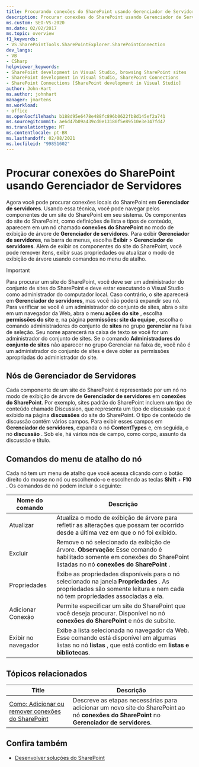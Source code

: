 ```yaml
---
title: Procurando conexões do SharePoint usando Gerenciador de Servidores | Microsoft Docs
description: Procurar conexões do SharePoint usando Gerenciador de Servidores. Saiba mais sobre os Gerenciador de Servidores os nós e comandos do menu de atalho do nó.
ms.custom: SEO-VS-2020
ms.date: 02/02/2017
ms.topic: overview
f1_keywords:
- VS.SharePointTools.SharePointExplorer.SharePointConnection
dev_langs:
- VB
- CSharp
helpviewer_keywords:
- SharePoint development in Visual Studio, browsing SharePoint sites
- SharePoint development in Visual Studio, SharePoint Connections
- SharePoint Connections [SharePoint development in Visual Studio]
author: John-Hart
ms.author: johnhart
manager: jmartens
ms.workload:
- office
ms.openlocfilehash: b188d95e6478e488fc896b0622fb8d145ef2a741
ms.sourcegitcommit: ae6d47b09a439cd0e13180f5e89510e3e347fd47
ms.translationtype: MT
ms.contentlocale: pt-BR
ms.lasthandoff: 02/08/2021
ms.locfileid: "99851602"
---
```

# <a name="browse-sharepoint-connections-by-using-server-explorer"></a>Procurar conexões do SharePoint usando Gerenciador de Servidores
  Agora você pode procurar conexões locais do SharePoint em **Gerenciador de servidores**. Usando essa técnica, você pode navegar pelos componentes de um site do SharePoint em seu sistema. Os componentes do site do SharePoint, como definições de lista e tipos de conteúdo, aparecem em um nó chamado **conexões do SharePoint** no modo de exibição de árvore de **Gerenciador de servidores**. Para exibir **Gerenciador de servidores**, na barra de menus, escolha **Exibir**  >  **Gerenciador de servidores**. Além de exibir os componentes do site do SharePoint, você pode remover itens, exibir suas propriedades ou atualizar o modo de exibição de árvore usando comandos no menu de atalho.

> [!IMPORTANT]
> Para procurar um site do SharePoint, você deve ser um administrador do conjunto de sites do SharePoint e deve estar executando o Visual Studio como administrador do computador local. Caso contrário, o site aparecerá em **Gerenciador de servidores**, mas você não poderá expandir seu nó. Para verificar se você é um administrador do conjunto de sites, abra o site em um navegador da Web, abra o menu **ações do site** , escolha **permissões do site** e, na página **permissões: site da equipe** , escolha o comando administradores do conjunto de **sites** no grupo **gerenciar** na faixa de seleção. Seu nome aparecerá na caixa de texto se você for um administrador do conjunto de sites. Se o comando **Administradores do conjunto de sites** não aparecer no grupo Gerenciar na faixa de, você não é um administrador do conjunto de sites e deve obter as permissões apropriadas do administrador do site.

## <a name="server-explorer-nodes"></a>Nós de Gerenciador de Servidores
 Cada componente de um site do SharePoint é representado por um nó no modo de exibição de árvore de **Gerenciador de servidores** em **conexões do SharePoint**. Por exemplo, sites padrão do SharePoint incluem um tipo de conteúdo chamado Discussion, que representa um tipo de discussão que é exibido na página **discussões** do site do SharePoint. O tipo de conteúdo de discussão contém vários campos. Para exibir esses campos em **Gerenciador de servidores**, expanda o nó **ContentTypes** e, em seguida, o nó **discussão** . Sob ele, há vários nós de campo, como corpo, assunto da discussão e título.

## <a name="node-shortcut-menu-commands"></a>Comandos do menu de atalho do nó
 Cada nó tem um menu de atalho que você acessa clicando com o botão direito do mouse no nó ou escolhendo-o e escolhendo as teclas **Shift** + **F10** . Os comandos de nó podem incluir o seguinte:

|Nome do comando|Descrição|
|------------------|-----------------|
|Atualizar|Atualiza o modo de exibição de árvore para refletir as alterações que possam ter ocorrido desde a última vez em que o nó foi exibido.|
|Excluir|Remove o nó selecionado da exibição de árvore. **Observação:**  Esse comando é habilitado somente em conexões do SharePoint listadas no nó **conexões do SharePoint** .|
|Propriedades|Exibe as propriedades disponíveis para o nó selecionado na janela **Propriedades** . As propriedades são somente leitura e nem cada nó tem propriedades associadas a ela.|
|Adicionar Conexão|Permite especificar um site do SharePoint que você deseja procurar. Disponível no nó **conexões do SharePoint** e nós de subsite.|
|Exibir no navegador|Exibe a lista selecionada no navegador da Web. Esse comando está disponível em algumas listas no nó **listas** , que está contido em **listas e bibliotecas**.|

## <a name="related-topics"></a>Tópicos relacionados

|Title|Descrição|
|-----------|-----------------|
|[Como: Adicionar ou remover conexões do SharePoint](../sharepoint/how-to-add-or-remove-sharepoint-connections.md)|Descreve as etapas necessárias para adicionar um novo site do SharePoint ao nó **conexões do SharePoint** no **Gerenciador de servidores**.|

## <a name="see-also"></a>Confira também
- [Desenvolver soluções do SharePoint](../sharepoint/developing-sharepoint-solutions.md)
